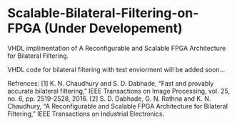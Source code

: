 # Scalable-Bilateral-Filtering-on-FPGA (Under Developement)

VHDL implimentation of A Reconfigurable and Scalable FPGA Architecture for Bilateral Filtering.

VHDL code for bilateral filtering with test enviorment will be added soon...

Refrences:
[1] K. N. Chaudhury and S. D. Dabhade, “Fast and provably accurate bilateral filtering,” IEEE Transactions on Image Processing, vol. 25, no. 6, pp. 2519-2528, 2016.
[2] S. D. Dabhade, G. N. Rathna and K. N. Chaudhury, “A Reconfigurable and Scalable FPGA Architecture for Bilateral Filtering,” IEEE Transactions on Industrial Electronics.
